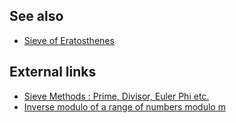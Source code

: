 ## See also
* [Sieve of Eratosthenes](https://en.wikipedia.org/wiki/Sieve_of_Eratosthenes)

## External links
* [Sieve Methods : Prime, Divisor, Euler Phi etc.](http://codeforces.com/blog/entry/8989)
* [Inverse modulo of a range of numbers modulo m](http://codeforces.com/blog/entry/16524)